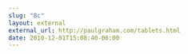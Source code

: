 ```yaml
---
slug: "8c"
layout: external
external_url: http://paulgraham.com/tablets.html
date: 2010-12-01T15:08:40-06:00
---
```

